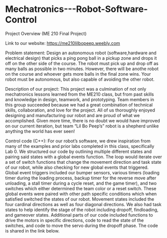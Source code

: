 # Mechatronics---Robot-Software-Control

Project Overview (ME 210 Final Project)

Link to our website: https://me210lilbopeep.weebly.com

Problem statement:
Design an autonomous robot (software,hardware and electrical design) that picks a ping pong ball in a pickup zone and drops it off on the other side of the course. The robot must pick up and drop off as many balls as possible in two minutes. However, there will be anothe robot on the course and whoever gets more balls in the final zone wins. Your robot must be autonomous, but also capable of avoiding the other robot.

Description of our project:
This project was a culmination of not only mechatronics lessons learned from the ME210 class, but from past skills and knowledge in design, teamwork, and prototyping. Team members in this group succeeded because we had a great combination of technical skills, collaboration, and love for the project. All of us thoroughly enjoyed designing and manufacturing our robot and are proud of what we accomplished. Given more time, there is no doubt we would have improved on our current iteration, but team “Lil Bo Peep’s” robot is a shepherd unlike anything the world has ever seen! 

Control code (C++):
For our robot’s software, we drew inspiration from many of the examples and prior labs completed in this class, specifically Lab 0. We structured our code by outlining multiple different states and pairing said states with a global events function. The loop would iterate over a set of switch functions that change the movement direction and task state of our robot, while also checking for new global events that triggered. Global event triggers included our bumper sensors, various timers (loading timer during the loading process, backup timer for the reverse move after unloading, a stall timer during a cycle reset, and the game timer), and two switches which either determined the team color or a reset switch. These global events were paired with other path specific conditions which when satisfied switched the states of our robot. Movement states included the four cardinal directions as well as four diagonal directions. We also had task states to help identify the stage of the robot including dropoff, findloading, and gameover states. Additional parts of our code included functions to drive the motors in specific directions, code to read the state of the switches, and code to move the servo during the dropoff phase. The code is shared in the link below.
